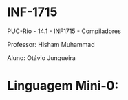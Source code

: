 INF-1715
=======

PUC-Rio - 14.1 - INF1715 - Compiladores

Professor: Hisham Muhammad

Aluno: Otávio Junqueira

Linguagem Mini-0:
=======
